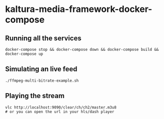 # kaltura-media-framework-docker-compose

## Running all the services

```
docker-compose stop && docker-compose down && docker-compose build && docker-compose up
```

## Simulating an live feed

```
./ffmpeg-multi-bitrate-example.sh
```

## Playing the stream
```
vlc http://localhost:9090/clear/ch/ch2/master.m3u8
# or you can open the url in your hls/dash player
```
